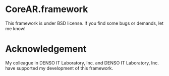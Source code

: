 # CoreAR.framework #

This framework is under BSD license.
If you find some bugs or demands, let me know!

# Acknowledgement #

My colleague in DENSO IT Laboratory, Inc. and DENSO IT Laboratory, Inc. have supported my development of this framework.